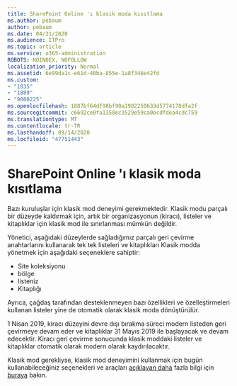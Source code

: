 ```yaml
---
title: SharePoint Online 'ı klasik moda kısıtlama
ms.author: pebaum
author: pebaum
ms.date: 04/21/2020
ms.audience: ITPro
ms.topic: article
ms.service: o365-administration
ROBOTS: NOINDEX, NOFOLLOW
localization_priority: Normal
ms.assetid: 6e99da1c-e61d-40ba-855e-1a8f346e42fd
ms.custom:
- "1835"
- "1889"
- "9000225"
ms.openlocfilehash: 1887bf64df98bf90a1902250633d5774178dfa2f
ms.sourcegitcommit: c6692ce0fa1358ec3529e59ca0ecdfdea4cdc759
ms.translationtype: MT
ms.contentlocale: tr-TR
ms.lasthandoff: 09/14/2020
ms.locfileid: "47751443"
---
```

# <a name="restrict-sharepoint-online-to-classic-mode"></a>SharePoint Online 'ı klasik moda kısıtlama

Bazı kuruluşlar için klasik mod deneyimi gerekmektedir. Klasik modu parçalı bir düzeyde kaldırmak için, artık bir organizasyonun (kiracı), listeler ve kitaplıklar için klasik mod ile sınırlanması mümkün değildir.

Yönetici, aşağıdaki düzeylerde sağladığımız parçalı geri çevirme anahtarlarını kullanarak tek tek listeleri ve kitaplıkları Klasik modda yönetmek için aşağıdaki seçeneklere sahiptir:

- Site koleksiyonu
- bölge
- listeniz
- Kitaplığı

Ayrıca, çağdaş tarafından desteklenmeyen bazı özellikleri ve özelleştirmeleri kullanan listeler yine de otomatik olarak klasik moda dönüştürülür.

1 Nisan 2019, kiracı düzeyini devre dışı bırakma süreci modern listeden geri çevirmeye devam eder ve kitaplıklar 31 Mayıs 2019 ile başlayacak ve devam edecektir.  Kiracı geri çevirme sonucunda klasik moddaki listeler ve kitaplıklar otomatik olarak modern olarak kaydırılacaktır.

Klasik mod gerekliyse, klasik mod deneyimini kullanmak için bugün kullanabileceğiniz seçenekleri ve araçları [açıklayan daha](https://docs.microsoft.com/sharepoint/dev/transform/modernize-userinterface-lists-and-libraries-optout) fazla bilgi için [buraya](https://techcommunity.microsoft.com/t5/Microsoft-SharePoint-Blog/Delivering-SharePoint-modern-experiences/ba-p/315023) bakın.
